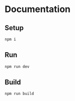 # Documentation

## Setup

```sh
npm i
```

## Run

```sh
npm run dev
```

## Build

```sh
npm run build
```
